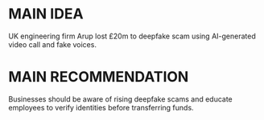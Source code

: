 # MAIN IDEA
UK engineering firm Arup lost £20m to deepfake scam using AI-generated video call and fake voices.

# MAIN RECOMMENDATION
Businesses should be aware of rising deepfake scams and educate employees to verify identities before transferring funds.

